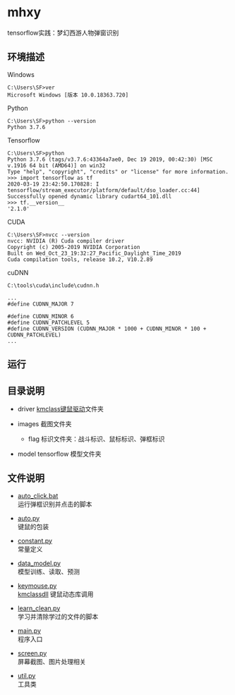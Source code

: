 # mhxy
tensorflow实践：梦幻西游人物弹窗识别

## 环境描述

Windows

```
C:\Users\SF>ver
Microsoft Windows [版本 10.0.18363.720]
```

Python
```
C:\Users\SF>python --version
Python 3.7.6
```

Tensorflow
```
C:\Users\SF>python
Python 3.7.6 (tags/v3.7.6:43364a7ae0, Dec 19 2019, 00:42:30) [MSC v.1916 64 bit (AMD64)] on win32
Type "help", "copyright", "credits" or "license" for more information.
>>> import tensorflow as tf
2020-03-19 23:42:50.170828: I tensorflow/stream_executor/platform/default/dso_loader.cc:44] Successfully opened dynamic library cudart64_101.dll
>>> tf.__version__
'2.1.0'
```

CUDA
```
C:\Users\SF>nvcc --version
nvcc: NVIDIA (R) Cuda compiler driver
Copyright (c) 2005-2019 NVIDIA Corporation
Built on Wed_Oct_23_19:32:27_Pacific_Daylight_Time_2019
Cuda compilation tools, release 10.2, V10.2.89

```

cuDNN
```
C:\tools\cuda\include\cudnn.h

...
#define CUDNN_MAJOR 7

#define CUDNN_MINOR 6
#define CUDNN_PATCHLEVEL 5
#define CUDNN_VERSION (CUDNN_MAJOR * 1000 + CUDNN_MINOR * 100 + CUDNN_PATCHLEVEL)
...
```
## 运行



## 目录说明

- driver   [kmclass键鼠驱动](https://github.com/BestBurning/kmclass)文件夹

- images   截图文件夹
  - flag   标识文件夹：战斗标识、鼠标标识、弹框标识 

- model    tensorflow 模型文件夹

## 文件说明

- [auto_click.bat](https://github.com/BestBurning/mhxy/blob/master/auto_click.bat)   
运行弹框识别并点击的脚本

- [auto.py](https://github.com/BestBurning/mhxy/blob/master/auto.py)          
键鼠的包装

- [constant.py](https://github.com/BestBurning/mhxy/blob/master/constant.py)      
常量定义

- [data_model.py](https://github.com/BestBurning/mhxy/blob/master/data_model.py)    
模型训练、读取、预测

- [keymouse.py](https://github.com/BestBurning/mhxy/blob/master/keymouse.py)      
[kmclassdll](https://github.com/BestBurning/kmclassdll) 键鼠动态库调用

- [learn_clean.py](https://github.com/BestBurning/mhxy/blob/master/learn_clean.py)   
学习并清除学过的文件的脚本

- [main.py](https://github.com/BestBurning/mhxy/blob/master/main.py)          
程序入口

- [screen.py](https://github.com/BestBurning/mhxy/blob/master/screen.py)      
屏幕截图、图片处理相关

- [util.py](https://github.com/BestBurning/mhxy/blob/master/util.py)          
工具类  
